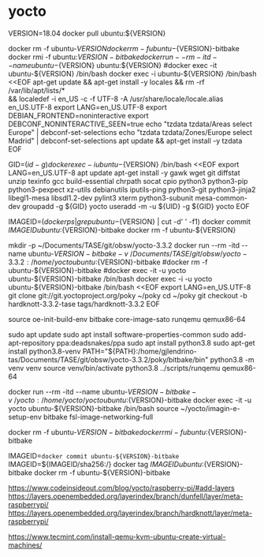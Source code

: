 # yocto

VERSION=18.04
docker pull ubuntu:${VERSION}

docker rm -f ubuntu-${VERSION}
docker rm -f ubuntu-${VERSION}-bitbake
docker rmi -f ubuntu:${VERSION}-bitbake
docker run --rm -itd --name ubuntu-${VERSION} ubuntu:${VERSION}
#docker exec -it ubuntu-${VERSION} /bin/bash
docker exec -i ubuntu-${VERSION} /bin/bash <<EOF
apt-get update && apt-get install -y locales && rm -rf /var/lib/apt/lists/* \
	&& localedef -i en_US -c -f UTF-8 -A /usr/share/locale/locale.alias en_US.UTF-8
export LANG=en_US.UTF-8
export DEBIAN_FRONTEND=noninteractive
export DEBCONF_NONINTERACTIVE_SEEN=true
echo "tzdata tzdata/Areas select Europe" | debconf-set-selections
echo "tzdata tzdata/Zones/Europe select Madrid" | debconf-set-selections
apt update && apt-get install -y tzdata
EOF

GID=$(id -g)
docker exec -i ubuntu-${VERSION} /bin/bash <<EOF
export LANG=en_US.UTF-8
apt update
apt-get install -y gawk wget git diffstat unzip texinfo gcc build-essential chrpath socat cpio python3 python3-pip python3-pexpect xz-utils debianutils iputils-ping python3-git python3-jinja2 libegl1-mesa libsdl1.2-dev pylint3 xterm python3-subunit mesa-common-dev
groupadd -g ${GID} yocto
useradd -m -u ${UID} -g ${GID} yocto
EOF

IMAGEID=$(docker ps | grep ubuntu-${VERSION} | cut -d' ' -f1)
docker commit ${IMAGEID} ubuntu:${VERSION}-bitbake
docker rm -f ubuntu-${VERSION}

mkdir -p ~/Documents/TASE/git/obsw/yocto-3.3.2
docker run --rm -itd --name ubuntu-${VERSION}-bitbake -v ~/Documents/TASE/git/obsw/yocto-3.3.2:/home/yocto ubuntu:${VERSION}-bitbake
#docker rm -f ubuntu-${VERSION}-bitbake
#docker exec -it -u yocto ubuntu-${VERSION}-bitbake /bin/bash
docker exec -i -u yocto ubuntu-${VERSION}-bitbake /bin/bash <<EOF
export LANG=en_US.UTF-8
git clone git://git.yoctoproject.org/poky ~/poky
cd ~/poky
git checkout -b hardknott-3.3.2-tase tags/hardknott-3.3.2
EOF

source oe-init-build-env
bitbake core-image-sato
runqemu qemux86-64

sudo apt update
sudo apt install software-properties-common
sudo add-apt-repository ppa:deadsnakes/ppa
sudo apt install python3.8
sudo apt-get install python3.8-venv
PATH="${PATH}:/home/gjlendrino-tas/Documents/TASE/git/obsw/yocto-3.3.2/poky/bitbake/bin"
python3.8 -m venv venv
source venv/bin/activate
python3.8 ../scripts/runqemu qemux86-64


docker run --rm -itd --name ubuntu-${VERSION}-bitbake -v ~/yocto:/home/yocto/yocto ubuntu:${VERSION}-bitbake
docker exec -it -u yocto ubuntu-${VERSION}-bitbake /bin/bash
source ~/yocto/imagin-e-setup-env
bitbake fsl-image-networking-full

docker rm -f ubuntu-${VERSION}-bitbake
docker rmi -f ubuntu:${VERSION}-bitbake

IMAGEID=`docker commit ubuntu-${VERSION}-bitbake`
IMAGEID=${IMAGEID/sha256:/}
docker tag ${IMAGEID} ubuntu:${VERSION}-bitbake
docker rm -f ubuntu-${VERSION}-bitbake

https://www.codeinsideout.com/blog/yocto/raspberry-pi/#add-layers
https://layers.openembedded.org/layerindex/branch/dunfell/layer/meta-raspberrypi/
https://layers.openembedded.org/layerindex/branch/hardknott/layer/meta-raspberrypi/

https://www.tecmint.com/install-qemu-kvm-ubuntu-create-virtual-machines/
